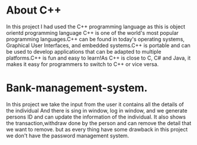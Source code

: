 # About C++ 
In this project I had used the C++ programming language as this is object orientd programming language 
C++ is one of the world's most popular programming languages.C++ can be found in today's operating systems, Graphical User Interfaces, and embedded systems.C++ is portable and can be used to develop applications that can be adapted to multiple platforms.C++ is fun and easy to learn!As C++ is close to C, C# and Java, it makes it easy for programmers to switch to C++ or vice versa.

# Bank-management-system.
In this project we take the input from the user it contains all the details of the individual  And there is sing in window, log in window, and we generate persons ID and can update the information of the individual. It also shows the transaction,withdraw done by the person and can remove the detail that we want to remove. but as every thing have some drawback in this project we don't have the password management system.
